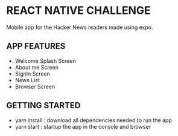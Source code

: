 # REACT NATIVE CHALLENGE

Mobile app for the Hacker News readers made using expo.

## APP FEATURES

- Welcome Splash Screen
- About me Screen
- SignIn Screen
- News List
- Browser Screen

## GETTING STARTED

- yarn install : download all dependencies needed to run the app
- yarn start : startup the app in the console and browser
